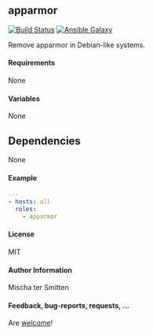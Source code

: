 ## apparmor

[![Build Status](https://travis-ci.org/Oefenweb/ansible-apparmor.svg?branch=master)](https://travis-ci.org/Oefenweb/ansible-apparmor)
[![Ansible Galaxy](http://img.shields.io/badge/ansible--galaxy-apparmor-blue.svg)](https://galaxy.ansible.com/Oefenweb/apparmor)

Remove apparmor in Debian-like systems.

#### Requirements

None

#### Variables

None

## Dependencies

None

#### Example

```yaml
---
- hosts: all
  roles:
    - apparmor
```

#### License

MIT

#### Author Information

Mischa ter Smitten

#### Feedback, bug-reports, requests, ...

Are [welcome](https://github.com/Oefenweb/ansible-apparmor/issues)!
